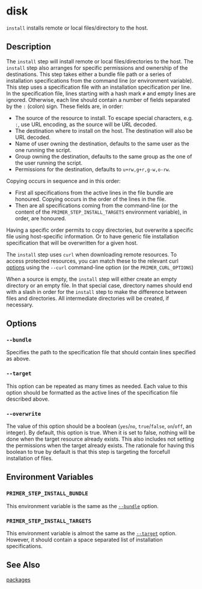 # disk

`install` installs remote or local files/directory to the host.

## Description

The `install` step will install remote or local files/directories to the host.
The `install` step also arranges for specific permissions and ownership of the
destinations. This step takes either a bundle file path or a series of
installation specifications from the command line (or environment variable).
This step uses a specification file with an installation specification per line.
In the specification file, lines starting with a hash mark `#` and empty lines
are ignored. Otherwise, each line should contain a number of fields separated by
the `:` (colon) sign. These fields are, in order:

- The source of the resource to install. To escape special characters, e.g. `:`,
  use URL encoding, as the source will be URL decoded.
- The destination where to install on the host. The destination will also be URL
  decoded.
- Name of user owning the destination, defaults to the same user as the one
  running the script.
- Group owning the destination, defaults to the same group as the one of the
  user running the script.
- Permissions for the destination, defaults to `u+rw,g+r,g-w,o-rw`.

Copying occurs in sequence and in this order:

- First all specifications from the active lines in the file bundle are
  honoured. Copying occurs in the order of the lines in the file.
- Then are all specifications coming from the command-line (or the content of
  the `PRIMER_STEP_INSTALL_TARGETS` environment variable), in order, are
  honoured.

Having a specific order permits to copy directories, but overwrite a specific
file using host-specific information. Or to have generic file installation
specification that will be overwritten for a given host.

The `install` step uses `curl` when downloading remote resources. To access
protected resources, you can match these to the relevant curl [options] using
the `--curl` command-line option (or the `PRIMER_CURL_OPTIONS`)

When a source is empty, the `install` step will either create an empty directory
or an empty file. In that special case, directory names should end with a slash
in order for the `install` step to make the difference between files and
directories. All intermediate directories will be created, if necessary.

  [options]: https://curl.haxx.se/docs/manpage.html#OPTIONS

## Options

### `--bundle`

Specifies the path to the specification file that should contain lines specified
as above.

### `--target`

This option can be repeated as many times as needed. Each value to this option
should be formatted as the active lines of the specification file described
above.

### `--overwrite`

The value of this option should be a boolean (`yes`/`no`, `true`/`false`,
`on`/`off`, an integer). By default, this option is true. When it is set to
false, nothing will be done when the target resource already exists. This also
includes not setting the permissions when the target already exists. The
rationale for having this boolean to true by default is that this step is
targeting the forcefull installation of files.

## Environment Variables

### `PRIMER_STEP_INSTALL_BUNDLE`

This environment variable is the same as the [`--bundle`](#--bundle) option.

### `PRIMER_STEP_INSTALL_TARGETS`

This environment variable is almost the same as the [`--target`](#--target)
option. However, it should contain a space separated list of installation
specifications.

## See Also

[packages]

  [packages]: ./packages.md
